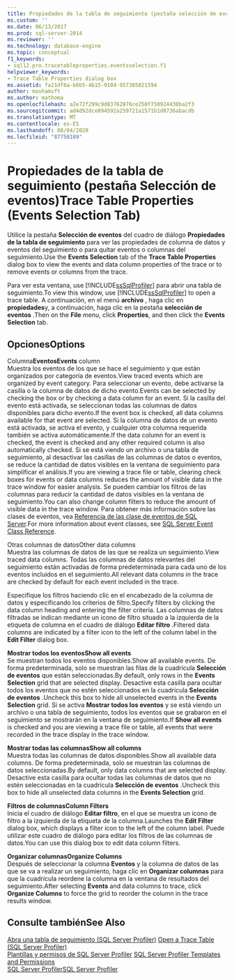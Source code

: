 ```yaml
---
title: Propiedades de la tabla de seguimiento (pestaña selección de eventos) | Microsoft Docs
ms.custom: ''
ms.date: 06/13/2017
ms.prod: sql-server-2014
ms.reviewer: ''
ms.technology: database-engine
ms.topic: conceptual
f1_keywords:
- sql12.pro.tracetableproperties.eventsselection.f1
helpviewer_keywords:
- Trace Table Properties dialog box
ms.assetid: fa21df6a-b6b5-4b15-9104-957385821594
author: mashamsft
ms.author: mathoma
ms.openlocfilehash: a2e72f299c9d83762876ce250f750924430ba2f3
ms.sourcegitcommit: ad4d92dce894592a259721a1571b1d8736abacdb
ms.translationtype: MT
ms.contentlocale: es-ES
ms.lasthandoff: 08/04/2020
ms.locfileid: "87750109"
---
```

# <a name="trace-table-properties-events-selection-tab"></a><span data-ttu-id="2118f-102">Propiedades de la tabla de seguimiento (pestaña Selección de eventos)</span><span class="sxs-lookup"><span data-stu-id="2118f-102">Trace Table Properties (Events Selection Tab)</span></span>
  <span data-ttu-id="2118f-103">Utilice la pestaña **Selección de eventos** del cuadro de diálogo **Propiedades de la tabla de seguimiento** para ver las propiedades de columna de datos y eventos del seguimiento o para quitar eventos o columnas del seguimiento.</span><span class="sxs-lookup"><span data-stu-id="2118f-103">Use the **Events Selection** tab of the **Trace Table Properties** dialog box to view the events and data column properties of the trace or to remove events or columns from the trace.</span></span>  
  
 <span data-ttu-id="2118f-104">Para ver esta ventana, use [!INCLUDE[ssSqlProfiler](../includes/sssqlprofiler-md.md)] para abrir una tabla de seguimiento.</span><span class="sxs-lookup"><span data-stu-id="2118f-104">To view this window, use [!INCLUDE[ssSqlProfiler](../includes/sssqlprofiler-md.md)] to open a trace table.</span></span> <span data-ttu-id="2118f-105">A continuación, en el menú **archivo** , haga clic en **propiedades**y, a continuación, haga clic en la pestaña **selección de eventos** .</span><span class="sxs-lookup"><span data-stu-id="2118f-105">Then on the **File** menu, click **Properties**, and then click the **Events Selection** tab.</span></span>  
  
## <a name="options"></a><span data-ttu-id="2118f-106">Opciones</span><span class="sxs-lookup"><span data-stu-id="2118f-106">Options</span></span>  
 <span data-ttu-id="2118f-107">Columna**Eventos**</span><span class="sxs-lookup"><span data-stu-id="2118f-107">**Events** column</span></span>  
 <span data-ttu-id="2118f-108">Muestra los eventos de los que se hace el seguimiento y que están organizados por categoría de eventos.</span><span class="sxs-lookup"><span data-stu-id="2118f-108">View traced events which are organized by event category.</span></span> <span data-ttu-id="2118f-109">Para seleccionar un evento, debe activarse la casilla o la columna de datos de dicho evento.</span><span class="sxs-lookup"><span data-stu-id="2118f-109">Events can be selected by checking the box or by checking a data column for an event.</span></span> <span data-ttu-id="2118f-110">Si la casilla del evento está activada, se seleccionan todas las columnas de datos disponibles para dicho evento.</span><span class="sxs-lookup"><span data-stu-id="2118f-110">If the event box is checked, all data columns available for that event are selected.</span></span> <span data-ttu-id="2118f-111">Si la columna de datos de un evento está activada, se activa el evento, y cualquier otra columna requerida también se activa automáticamente.</span><span class="sxs-lookup"><span data-stu-id="2118f-111">If the data column for an event is checked, the event is checked and any other required column is also automatically checked.</span></span> <span data-ttu-id="2118f-112">Si se está viendo un archivo o una tabla de seguimiento, al desactivar las casillas de las columnas de datos o eventos, se reduce la cantidad de datos visibles en la ventana de seguimiento para simplificar el análisis.</span><span class="sxs-lookup"><span data-stu-id="2118f-112">If you are viewing a trace file or table, clearing check boxes for events or data columns reduces the amount of visible data in the trace window for easier analysis.</span></span> <span data-ttu-id="2118f-113">Se pueden cambiar los filtros de las columnas para reducir la cantidad de datos visibles en la ventana de seguimiento.</span><span class="sxs-lookup"><span data-stu-id="2118f-113">You can also change column filters to reduce the amount of visible data in the trace window.</span></span> <span data-ttu-id="2118f-114">Para obtener más información sobre las clases de eventos, vea [Referencia de las clase de eventos de SQL Server](../relational-databases/event-classes/sql-server-event-class-reference.md).</span><span class="sxs-lookup"><span data-stu-id="2118f-114">For more information about event classes, see [SQL Server Event Class Reference](../relational-databases/event-classes/sql-server-event-class-reference.md).</span></span>  
  
 <span data-ttu-id="2118f-115">Otras columnas de datos</span><span class="sxs-lookup"><span data-stu-id="2118f-115">Other data columns</span></span>  
 <span data-ttu-id="2118f-116">Muestra las columnas de datos de las que se realiza un seguimiento.</span><span class="sxs-lookup"><span data-stu-id="2118f-116">View traced data columns.</span></span> <span data-ttu-id="2118f-117">Todas las columnas de datos relevantes del seguimiento están activadas de forma predeterminada para cada uno de los eventos incluidos en el seguimiento.</span><span class="sxs-lookup"><span data-stu-id="2118f-117">All relevant data columns in the trace are checked by default for each event included in the trace.</span></span>  
  
 <span data-ttu-id="2118f-118">Especifique los filtros haciendo clic en el encabezado de la columna de datos y especificando los criterios de filtro.</span><span class="sxs-lookup"><span data-stu-id="2118f-118">Specify filters by clicking the data column heading and entering the filter criteria.</span></span> <span data-ttu-id="2118f-119">Las columnas de datos filtradas se indican mediante un icono de filtro situado a la izquierda de la etiqueta de columna en el cuadro de diálogo **Editar filtro** .</span><span class="sxs-lookup"><span data-stu-id="2118f-119">Filtered data columns are indicated by a filter icon to the left of the column label in the **Edit Filter** dialog box.</span></span>  
  
 <span data-ttu-id="2118f-120">**Mostrar todos los eventos**</span><span class="sxs-lookup"><span data-stu-id="2118f-120">**Show all events**</span></span>  
 <span data-ttu-id="2118f-121">Se muestran todos los eventos disponibles.</span><span class="sxs-lookup"><span data-stu-id="2118f-121">Show all available events.</span></span> <span data-ttu-id="2118f-122">De forma predeterminada, solo se muestran las filas de la cuadrícula **Selección de eventos** que están seleccionadas.</span><span class="sxs-lookup"><span data-stu-id="2118f-122">By default, only rows in the **Events Selection** grid that are selected display.</span></span> <span data-ttu-id="2118f-123">Desactive esta casilla para ocultar todos los eventos que no estén seleccionados en la cuadrícula **Selección de eventos** .</span><span class="sxs-lookup"><span data-stu-id="2118f-123">Uncheck this box to hide all unselected events in the **Events Selection** grid.</span></span> <span data-ttu-id="2118f-124">Si se activa **Mostrar todos los eventos** y se está viendo un archivo o una tabla de seguimiento, todos los eventos que se grabaron en el seguimiento se mostrarán en la ventana de seguimiento.</span><span class="sxs-lookup"><span data-stu-id="2118f-124">If **Show all events** is checked and you are viewing a trace file or table, all events that were recorded in the trace display in the trace window.</span></span>  
  
 <span data-ttu-id="2118f-125">**Mostrar todas las columnas**</span><span class="sxs-lookup"><span data-stu-id="2118f-125">**Show all columns**</span></span>  
 <span data-ttu-id="2118f-126">Muestra todas las columnas de datos disponibles.</span><span class="sxs-lookup"><span data-stu-id="2118f-126">Show all available data columns.</span></span> <span data-ttu-id="2118f-127">De forma predeterminada, solo se muestran las columnas de datos seleccionadas.</span><span class="sxs-lookup"><span data-stu-id="2118f-127">By default, only data columns that are selected display.</span></span> <span data-ttu-id="2118f-128">Desactive esta casilla para ocultar todas las columnas de datos que no estén seleccionadas en la cuadrícula **Selección de eventos** .</span><span class="sxs-lookup"><span data-stu-id="2118f-128">Uncheck this box to hide all unselected data columns in the **Events Selection** grid.</span></span>  
  
 <span data-ttu-id="2118f-129">**Filtros de columnas**</span><span class="sxs-lookup"><span data-stu-id="2118f-129">**Column Filters**</span></span>  
 <span data-ttu-id="2118f-130">Inicia el cuadro de diálogo **Editar filtro**, en el que se muestra un icono de filtro a la izquierda de la etiqueta de la columna.</span><span class="sxs-lookup"><span data-stu-id="2118f-130">Launches the **Edit Filter** dialog box, which displays a filter icon to the left of the column label.</span></span> <span data-ttu-id="2118f-131">Puede utilizar este cuadro de diálogo para editar los filtros de las columnas de datos.</span><span class="sxs-lookup"><span data-stu-id="2118f-131">You can use this dialog box to edit data column filters.</span></span>  
  
 <span data-ttu-id="2118f-132">**Organizar columnas**</span><span class="sxs-lookup"><span data-stu-id="2118f-132">**Organize Columns**</span></span>  
 <span data-ttu-id="2118f-133">Después de seleccionar la columna **Eventos** y la columna de datos de las que se va a realizar un seguimiento, haga clic en **Organizar columnas** para que la cuadrícula reordene la columna en la ventana de resultados del seguimiento.</span><span class="sxs-lookup"><span data-stu-id="2118f-133">After selecting **Events** and data columns to trace, click **Organize Columns** to force the grid to reorder the column in the trace results window.</span></span>  
  
## <a name="see-also"></a><span data-ttu-id="2118f-134">Consulte también</span><span class="sxs-lookup"><span data-stu-id="2118f-134">See Also</span></span>  
 <span data-ttu-id="2118f-135">[Abra una tabla de seguimiento &#40;SQL Server Profiler&#41;](../tools/sql-server-profiler/open-a-trace-table-sql-server-profiler.md) </span><span class="sxs-lookup"><span data-stu-id="2118f-135">[Open a Trace Table &#40;SQL Server Profiler&#41;](../tools/sql-server-profiler/open-a-trace-table-sql-server-profiler.md) </span></span>  
 <span data-ttu-id="2118f-136">[Plantillas y permisos de SQL Server Profiler](../tools/sql-server-profiler/sql-server-profiler-templates-and-permissions.md) </span><span class="sxs-lookup"><span data-stu-id="2118f-136">[SQL Server Profiler Templates and Permissions](../tools/sql-server-profiler/sql-server-profiler-templates-and-permissions.md) </span></span>  
 [<span data-ttu-id="2118f-137">SQL Server Profiler</span><span class="sxs-lookup"><span data-stu-id="2118f-137">SQL Server Profiler</span></span>](../tools/sql-server-profiler/sql-server-profiler.md)  
  
  
